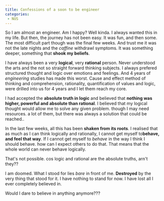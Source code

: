 ```yaml
---
title: Confessions of a soon to be engineer
categories:
 - NUS
---
```


So I am almost an engineer. Am I happy? Well kinda. I always wanted this in my life. But then, the journey has not been easy. It was fun, and then some. The most difficult part though was the final few weeks. And trust me it was not the late nights and the _caffine_ withdrawl symptoms. It was something deeper, something that **shook my beliefs**.

I have always been a very **logical**, very **rational** person. Never understood the arts and the not so straight forward thinking subjects. I always prefered structured thought and logic over emotions and feelings. And 4 years of _engineering_ studies has made this worst. Cause and effect method of thinking and comprehension, rationality, quantification of values and logic, were drilled into us for 4 years and I let them reach my core.

I had accepted the **absolute truth in logic** and believed that **nothing was higher, powerful and absolute than rational**. I believed that my logical thought would allow me to solve any given problem. though I may need resources. a lot of them, but there was always a solution that could be reached..

In the last few weeks, all this has been **shaken from its roots**. I realised that as much as I can think logically and rationally, I cannot get myself to**behave, and feel that way**. If I cannot get myself to _behave_ in the way I think I should behave. how can I expect others to do that. That means that the whole world can never behave logically.

That's not possible. cos logic and rational are the absolute truths, arn't they??

I am doomed. What I stood for lies _bare_ in front of me. **Destroyed** by the very thing that stood for it. I have nothing to stand for now. I have lost all I ever completely believed in.

Would I dare to believe in anything anymore???

